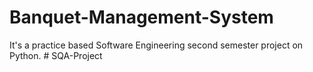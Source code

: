 # Banquet-Management-System
It's a practice based Software Engineering second semester project on Python.
#   S Q A - P r o j e c t  
 
